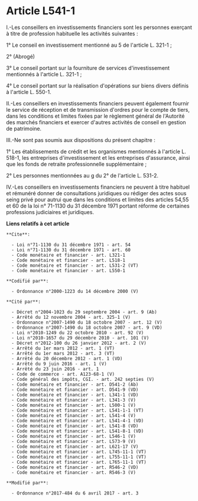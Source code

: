 # Article L541-1

I.-Les conseillers en investissements financiers sont les personnes exerçant à titre de profession habituelle les activités
suivantes :

1° Le conseil en investissement mentionné au 5 de l'article L. 321-1 ;

2° (Abrogé)

3° Le conseil portant sur la fourniture de services d'investissement mentionnés à l'article L. 321-1 ;

4° Le conseil portant sur la réalisation d'opérations sur biens divers définis à l'article L. 550-1. 

II.-Les conseillers en investissements financiers peuvent également fournir le service de réception et de transmission
d'ordres pour le compte de tiers, dans les conditions et limites fixées par le règlement général de l'Autorité des marchés
financiers et exercer d'autres activités de conseil en gestion de patrimoine.

III.-Ne sont pas soumis aux dispositions du présent chapitre :

1° Les établissements de crédit et les organismes mentionnés à l'article L. 518-1, les entreprises d'investissement et les
entreprises d'assurance, ainsi que les fonds de retraite professionnelle supplémentaire ;

2° Les personnes mentionnées au g du 2° de l'article L. 531-2.

IV.-Les conseillers en investissements financiers ne peuvent à titre habituel et rémunéré donner de consultations juridiques
ou rédiger des actes sous seing privé pour autrui que dans les conditions et limites des articles 54,55 et 60 de la loi n°
71-1130 du 31 décembre 1971 portant réforme de certaines professions judiciaires et juridiques.

**Liens relatifs à cet article**

	**Cite**:

	  - Loi n°71-1130 du 31 décembre 1971 - art. 54
	  - Loi n°71-1130 du 31 décembre 1971 - art. 60
	  - Code monétaire et financier - art. L321-1
	  - Code monétaire et financier - art. L518-1
	  - Code monétaire et financier - art. L531-2 (VT)
	  - Code monétaire et financier - art. L550-1

	**Codifié par**:

	  - Ordonnance n°2000-1223 du 14 décembre 2000 (V)

	**Cité par**:

	  - Décret n°2004-1023 du 29 septembre 2004 - art. 9 (Ab)
	  - Arrêté du 12 novembre 2004 - art. 325-1 (V)
	  - Ordonnance n°2007-1490 du 18 octobre 2007 - art. 12 (V)
	  - Ordonnance n°2007-1490 du 18 octobre 2007 - art. 9 (VD)
	  - Loi n°2010-1249 du 22 octobre 2010 - art. 92 (V)
	  - Loi n°2010-1657 du 29 décembre 2010 - art. 101 (V)
	  - Décret n°2012-100 du 26 janvier 2012 - art. 2 (V)
	  - Arrêté du 1er mars 2012 - art. 1 (VT)
	  - Arrêté du 1er mars 2012 - art. 3 (VT)
	  - Arrêté du 20 décembre 2012 - art. 1 (VD)
	  - Arrêté du 9 juin 2016 - art. 1 (V)
	  - Arrêté du 23 juin 2016 - art. 1
	  - Code de commerce - art. A123-68-1 (V)
	  - Code général des impôts, CGI. - art. 242 septies (V)
	  - Code monétaire et financier - art. D541-2 (Ab)
	  - Code monétaire et financier - art. D541-9 (VD)
	  - Code monétaire et financier - art. L341-1 (VD)
	  - Code monétaire et financier - art. L341-3 (V)
	  - Code monétaire et financier - art. L500-1 (V)
	  - Code monétaire et financier - art. L541-1-1 (VT)
	  - Code monétaire et financier - art. L541-4 (V)
	  - Code monétaire et financier - art. L541-4-1 (VD)
	  - Code monétaire et financier - art. L541-8 (VD)
	  - Code monétaire et financier - art. L541-8-1 (VD)
	  - Code monétaire et financier - art. L546-1 (V)
	  - Code monétaire et financier - art. L573-9 (V)
	  - Code monétaire et financier - art. L621-17 (V)
	  - Code monétaire et financier - art. L745-11-1 (VT)
	  - Code monétaire et financier - art. L755-11-1 (VT)
	  - Code monétaire et financier - art. L765-11-1 (VT)
	  - Code monétaire et financier - art. R546-2 (VD)
	  - Code monétaire et financier - art. R546-3 (V)

	**Modifié par**:

	  - Ordonnance n°2017-484 du 6 avril 2017 - art. 3
